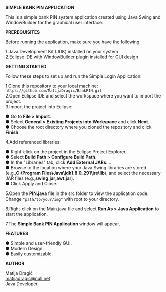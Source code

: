 **SIMPLE BANK PIN APPLICATION**

This is a simple bank PIN system application created using Java Swing and WindowBuilder for the graphical user interface.

**PREREQUISITES**

Before running the application, make sure you have the following:

1.Java Development Kit (JDK) installed on your system                                                                        
            2.Eclipse IDE with WindowBuilder plugin installed for GUI design

**GETTING STARTED**

Follow these steps to set up and run the Simple Login Application:

1.Clone this repository to your local machine:                                                                                           
```https://github.com/MatijaDragic/BankPIN.git```                                                                     
2.Open Eclipse IDE and select the workspace where you want to import the project.                                                        
3.Import the project into Eclipse: 

● Go to **File > Import**.                                                                                                       
● Select **General > Existing Projects into Workspace** and click **Next**.                                                           
                                     ● Choose the root directory where you cloned the repository and click **Finish**.
                                     
4.Add referenced libraries:

● Right-click on the project in the Eclipse Project Explorer.                                                                         
● Select **Build Path > Configure Build Path**.                                                                                       
● In the "Libraries" tab, click **Add External JARs**....                                                                             
● Browse to the location where your Java Swing libraries are stored (e.g.,**C:\Program Files\Java\jdk1.8.0_291\jre\lib**), and select the necessary JAR files (e.g.,**swing.jar**,**awt.jar**).                                                                             
● Click Apply and Close.

5.Open the **PIN.java** file in the src folder to view the application code.                                                           
  Change ```"path/to/your/img"``` with root to your directory.                                              

6.Right-click on the Main.java file and select **Run As > Java Application** to start the application.

7.The **Simple Bank PIN Application** window will appear.

**FEATURES**

● Simple and user-friendly GUI.                                                                                                       
● Modern Design.                                                                                                                      
● Easily customizable.                                                                                                                

**AUTHOR**

Matija Dragić                                                                                                                         
matijadragic@null.net                                                                                                                 
Java Developer                                                                                                                        
